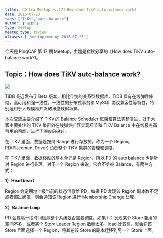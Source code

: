 ```yaml
---
title: 【Infra Meetup No.17】How does TiKV auto-balance work?
date: 2016-07-23
tags: ["TiKV","auto-balance"]
author: ['崔秋']
type: meetup
meetup_type: review
aliases: ['/meetup/meetup-2016-07-23']
---
```


今天是 PingCAP 第 17 期 Meetup，主题是崔秋分享的《How does TiKV auto-balance work?》。

## Topic：How does TiKV auto-balance work?

![](http://upload-images.jianshu.io/upload_images/542677-c912fad22178c594?imageMogr2/auto-orient/strip%7CimageView2/2/w/1240)

TiDB 最近发布了 Beta 版本，相比传统的关系型数据库，TiDB 具有在线弹性伸缩，高可用和强一致性，一致性的分布式事务和 MySQL 协议兼容性等特性，特别适用于大规模高并发的海量数据场景。

本次交流主要介绍了 TiKV 的 Balance Scheduler 框架和算法实现演进，对于大家主要关注的 TiKV 集群的在线弹性扩容实现细节和 TiKV Balance 中在线服务高可用的问题，进行了深度的探讨。

在 TiKV 里面，数据是按照 Range 进行存放的，称为一个 Region。PD(Placement Driver) 负责整个 TiKV 集群的管理和调度。

在 TiKV 里面，数据移动的基本单元是 Region，所以 PD 的 auto balance 也是针对 Region 进行处理。对于一个 Region 来说，它会不会被 Balance，有两种方式：

**1）Heartbeart**

Region 会定期地上报当前的状态信息给 PD，如果 PD 发现该 Region 副本数不足或者超过阀值，则会通知该 Region 进行 Membership Change 处理。

**2）Balance Loop**

PD 会每隔一段时间检测整个系统是否需要调度。如果 PD 发现某个 Store 能用的空间不多，或者某个 Store Leader Region 数量太多，load 比较高，就会在该 Store 里面选择一个 Region，将其在该 Store 的副本迁移到另一个 Store 上面。



